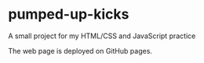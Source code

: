 # pumped-up-kicks
 A small project for my HTML/CSS and JavaScript practice

The web page is deployed on GitHub pages.
